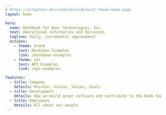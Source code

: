 ```yaml
---
# https://vitepress.dev/reference/default-theme-home-page
layout: home

hero:
  name: Handbook for Koor Technologies, Inc.
  text: Operational information and decisions
  tagline: Daily, incremental improvement
  actions:
    - theme: brand
      text: Markdown Examples
      link: /markdown-examples
    - theme: alt
      text: API Examples
      link: /api-examples

features:
  - title: Company
    details: Mission, Vision, Values, Goals
  - title: Development
    details: How we build great software and contribute to the Rook Ceph open source community
  - title: Employees
    details: All about our people
---
```



